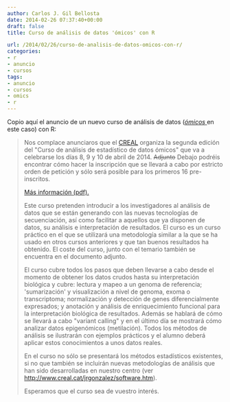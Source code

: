 ```yaml
---
author: Carlos J. Gil Bellosta
date: 2014-02-26 07:37:40+00:00
draft: false
title: Curso de análisis de datos 'ómicos' con R

url: /2014/02/26/curso-de-analisis-de-datos-omicos-con-r/
categories:
- r
- anuncio
- cursos
tags:
- anuncio
- cursos
- omics
- r
---
```


Copio aquí el anuncio de un nuevo curso de análisis de datos ([_ómicos_ ](http://es.wikipedia.org/wiki/%C3%93mica)en este caso) con R:

>Nos complace anunciaros que el [CREAL](http://www.creal.cat/es_index.html) organiza la segunda edición del "Curso de análisis de estadístico de datos ómicos" que va a celebrarse los días 8, 9 y 10 de abril de 2014. <del>Adjunto</del> Debajo podréis encontrar cómo hacer la inscripción que se llevará a cabo por estricto orden de petición y sólo será posible para los primeros 16 pre-inscritos.
>
>[Más información (pdf).](/uploads/Curso_analisis_datos_omicos_2a_edicion.pdf)
>
>Este curso pretenden introducir a los investigadores al análisis de datos que se están generando con las nuevas tecnologías de secuenciación, así como facilitar a aquellos que ya disponen de datos, su análisis e interpretación de resultados. El curso es un curso práctico en el que se utilizará una metodología similar a la que se ha usado en otros cursos anteriores y que tan buenos resultados ha obtenido. El coste del curso, junto con el temario también se encuentra en el documento adjunto.
>
>El curso cubre todos los pasos que deben llevarse a cabo desde el momento de obtener los datos crudos hasta su interpretación biológica y cubre: lectura y mapeo a un genoma de referencia; 'sumarización' y visualización a nivel de genoma, exoma o transcriptoma; normalización y detección de genes diferencialmente expresados; y anotación y análisis de enriquecimiento funcional para la interpretación biológica de resultados. Además se hablará de cómo se llevará a cabo "variant calling" y en el último día se mostrará cómo analizar datos epigenómicos (metilación). Todos los métodos de análisis se ilustrarán con ejemplos prácticos y el alumno deberá aplicar estos conocimientos a unos datos reales.
>
>En el curso no sólo se presentará los métodos estadísticos existentes, si no que también se incluirán nuevas metodologías de análisis que han sido desarrolladas en nuestro centro (ver http://www.creal.cat/jrgonzalez/software.htm).
>
>Esperamos que el curso sea de vuestro interés.




